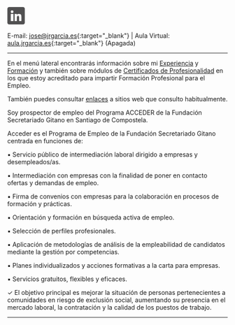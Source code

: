 <!--html><a href="https://www.gitanos.org/20anosacceder/" target="_blank"><center><img src="acceder20.png"><center></html--> 
<a tittle="LinkedIn" href="https://www.linkedin.com/in/joseramongg" target="_blank"><img src="linkedin.png"></a>  

E-mail: [jose@jrgarcia.es](mailto:jose@jrgarcia.es){:target="_blank"} | Aula Virtual: [aula.jrgarcia.es](https://aula.jrgarcia.es/){:target="_blank"} (Apagada)   

<hr size="5px" color="#268BD4" />

En el menú lateral encontrarás información sobre mi [Experiencia](experiencia.md) y [Formación](formacion.md) y también sobre módulos de [Certificados de Profesionalidad](docencia.md) en los que estoy acreditado para impartir Formación Profesional para el Empleo. 

También puedes consultar [enlaces](enlaces.md) a sitios web que consulto habitualmente.

Soy prospector de empleo del Programa ACCEDER de la Fundación Secretariado Gitano en Santiago de Compostela. 

Acceder es el Programa de Empleo de la Fundación Secretariado Gitano centrada en funciones de:

▪ Servicio público de intermediación laboral dirigido a empresas y desempleados/as.

▪ Intermediación con empresas con la finalidad de poner en contacto ofertas y demandas de empleo. 

▪ Firma de convenios con empresas para la colaboración en procesos de formación y prácticas.

▪ Orientación y formación en búsqueda activa de empleo.

▪ Selección de perfiles profesionales.

▪ Aplicación de metodologías de análisis de la empleabilidad de candidatos mediante la gestión por competencias. 

▪ Planes individualizados y acciones formativas a la carta para empresas.

▪ Servicios gratuitos, flexibles y eficaces.


✓ El objetivo principal es mejorar la situación de personas pertenecientes a comunidades en riesgo de exclusión social, aumentando su presencia en el mercado laboral, la contratación y la calidad de los puestos de trabajo.


<hr size="5px" color="#268BD4" />




